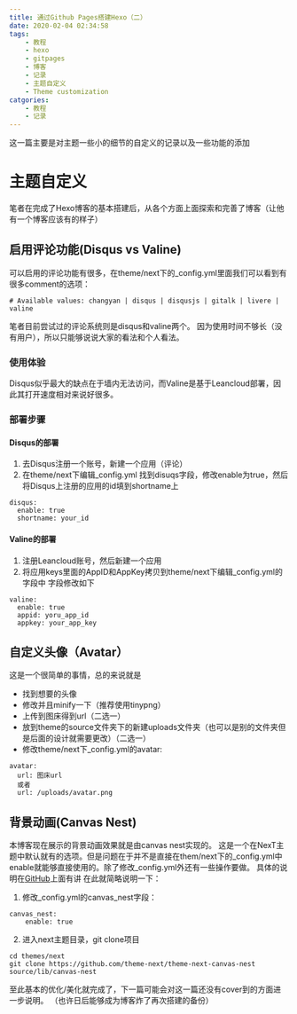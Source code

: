 ```yaml
---
title: 通过Github Pages搭建Hexo（二）
date: 2020-02-04 02:34:58
tags:
	- 教程
	- hexo
	- gitpages
	- 博客
	- 记录
	- 主题自定义
	- Theme customization
catgories:
	- 教程
	- 记录
---
```

这一篇主要是对主题一些小的细节的自定义的记录以及一些功能的添加
<!-- more -->
# 主题自定义
笔者在完成了Hexo博客的基本搭建后，从各个方面上面探索和完善了博客（让他有一个博客应该有的样子）
## 启用评论功能(Disqus vs Valine)
可以启用的评论功能有很多，在theme/next下的<span id="inline-green">_config.yml</span>里面我们可以看到有很多comment的选项：
```
# Available values: changyan | disqus | disqusjs | gitalk | livere | valine
```
笔者目前尝试过的评论系统则是disqus和valine两个。
因为使用时间不够长（没有用户），所以只能够说说大家的看法和个人看法。
### 使用体验
Disqus似乎最大的缺点在于墙内无法访问，而Valine是基于Leancloud部署，因此其打开速度相对来说好很多。
### 部署步骤
#### Disqus的部署
1. 去Disqus注册一个账号，新建一个应用（评论）
2. 在theme/next下编辑<span id="inline-green">_config.yml</span>
   找到disuqs字段，修改enable为true，然后将Disqus上注册的应用的id填到shortname上
```
disqus:
  enable: true
  shortname: your_id
```
#### Valine的部署
1. 注册Leancloud账号，然后新建一个应用
2. 将应用keys里面的AppID和AppKey拷贝到theme/next下编辑<span id="inline-green">_config.yml</span>的字段中
   字段修改如下
```
valine:
  enable: true
  appid: yoru_app_id
  appkey: your_app_key
```
## 自定义头像（Avatar）
这是一个很简单的事情，总的来说就是
- 找到想要的头像
- 修改并且minify一下（推荐使用tinypng）
- 上传到图床得到url（二选一）
- 放到theme的source文件夹下的新建uploads文件夹（也可以是别的文件夹但是后面的设计就需要更改）（二选一）
- 修改theme/next下<span id="inline-green">_config.yml</span>的avatar:
```
avatar:
  url: 图床url 
  或者
  url: /uploads/avatar.png
```
## 背景动画(Canvas Nest)
本博客现在展示的背景动画效果就是由canvas nest实现的。
这是一个在NexT主题中默认就有的选项。但是问题在于并不是直接在them/next下的<span id="inline-green">_config.yml</span>中enable就能够直接使用的。除了修改<span id="inline-green">_config.yml</span>外还有一些操作要做。
具体的说明在[GitHub](https://github.com/theme-next/theme-next-canvas-nest)上面有讲
在此就简略说明一下：
1. 修改<span id="inline-green">_config.yml</span>的canvas_nest字段：
```
canvas_nest:
	enable: true
```
2. 进入next主题目录，git clone项目
```
cd themes/next
git clone https://github.com/theme-next/theme-next-canvas-nest source/lib/canvas-nest
```

至此基本的优化/美化就完成了，下一篇可能会对这一篇还没有cover到的方面进一步说明。
（也许日后能够成为博客炸了再次搭建的备份）